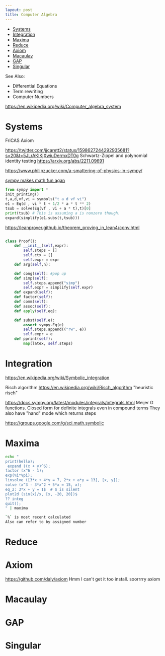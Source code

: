 ```yaml
---
layout: post
title: Computer Algebra
---
```

- [Systems](#systems)
- [Integration](#integration)
- [Maxima](#maxima)
- [Reduce](#reduce)
- [Axiom](#axiom)
- [Macaulay](#macaulay)
- [GAP](#gap)
- [Singular](#singular)



See Also:
- Differential Equations
- Term rewriting
- Computer Numbers

https://en.wikipedia.org/wiki/Computer_algebra_system


# Systems
FriCAS
Axiom


https://twitter.com/jjcarett2/status/1598627244292935681?s=20&t=5JLrAKIKjXwiuDermxDT0g  Schwartz-Zippel and polynomial identity testing
https://arxiv.org/abs/2211.09691


https://www.philipzucker.com/a-smattering-of-physics-in-sympy/

[sympy makes math fun agan](https://news.ycombinator.com/item?id=34936831)

```python
from sympy import *
init_printing()
t,a,d,vf,vi = symbols("t a d vf vi")
e1 = Eq(d , vi * t + 1/2 * a * t ** 2)
tsub = solve(Eq(vf , vi + a * t),t)[0]
print(tsub) # This is assuming a is nonzero though.
expand(simplify(e1.subs(t,tsub)))
```


https://leanprover.github.io/theorem_proving_in_lean4/conv.html

```python

class Proof():
    def __init__(self,expr):
        self.steps = []
        self.ctx = []
        self.expr = expr
    def arg(self,n):

    def cong(self): #pop up 
    def simp(self):
        self.steps.append("simp")
        self.expr = simplify(self.expr)
    def expand(self):
    def factor(self):
    def comm(self):
    def assoc(self):
    def apply(self,eq):

    def subst(self,e):
        assert sympy.Eq(e)
        self.steps.append(("rw", e))
        self.expr = e
    def pprint(self):
        map(latex, self.steps)


```


# Integration
https://en.wikipedia.org/wiki/Symbolic_integration

Risch algorithm
https://en.wikipedia.org/wiki/Risch_algorithm
"heuristic risch"

https://docs.sympy.org/latest/modules/integrals/integrals.html
Meijer G functions.
Closed form for definite integrals even in compound terms
They also have "hand" mode which returns steps


https://groups.google.com/g/sci.math.symbolic

# Maxima

```bash
echo "
print(hello);
 expand ((x + y)^6);
factor (x^6 - 1);
exp(%i*%pi);
linsolve ([3*x + 4*y = 7, 2*x + a*y = 13], [x, y]);
solve (x^3 - 3*x^2 + 5*x = 15, x);
eq_2: 3*x + y = 1$  # $ is silent
plot2d (sin(x)/x, [x, -20, 20])$
?? integ
quit();
" | maxima

`%` is most recent calculated
Also can refer to by assigned number
```

# Reduce

# Axiom
https://github.com/daly/axiom
Hmm I can't get it too install. soorrrry axiom

# Macaulay
# GAP
# Singular
